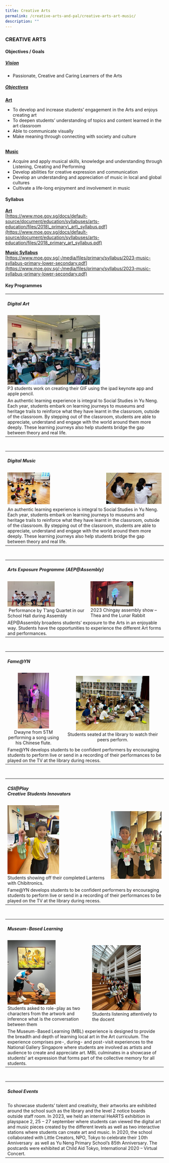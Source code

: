 ```yaml
---
title: Creative Arts
permalink: /creative-arts-and-pal/creative-arts-art-music/
description: ""
---
```

### CREATIVE ARTS

#### Objectives / Goals

<h5><u> Vision </u></h5>

* Passionate, Creative and Caring Learners of the Arts

<h5><u> Objectives </u></h5>
<u><b>Art</b></u><br>  

* To develop and increase students’ engagement in the Arts and enjoys creating art<br>
* To deepen students’ understanding of topics and content learned in the art classroom<br>
* Able to communicate visually<br>
* Make meaning through connecting with society and culture<br><br>

<u><b>Music</b></u><br>
   
* Acquire and apply musical skills, knowledge and understanding through Listening, Creating and Performing<br>
* Develop abilities for creative expression and communication<br>
* Develop an understanding and appreciation of music in local and global cultures<br>
* Cultivate a life-long enjoyment and involvement in music<br>

####  Syllabus

<b><u>Art</u></b> <br>
[https://www.moe.gov.sg/docs/default-source/document/education/syllabuses/arts-education/files/2018\_primary\_art\_syllabus.pdf](https://www.moe.gov.sg/docs/default-source/document/education/syllabuses/arts-education/files/2018_primary_art_syllabus.pdf)

<b><u>Music Syllabus</u></b> <br>
[https://www.moe.gov.sg/-/media/files/primary/syllabus/2023-music-syllabus-primary-lower-secondary.pdf](https://www.moe.gov.sg/-/media/files/primary/syllabus/2023-music-syllabus-primary-lower-secondary.pdf)



#### Key Programmes


<table>
	<tbody><tr>
		<td colspan="3">
			<h5> Digital Art </h5>
		</td>
	</tr>
	<tr>
		<td><img src="/images/digital%20art.jpg" style="width:60%"><br>P3 students work on creating their GIF using the ipad keynote app and apple pencil.</td>
	</tr>
	<tr>
		<td colspan="3">	   
An authentic learning experience is integral to Social Studies in Yu Neng. Each year, students embark on learning journeys to museums and heritage trails to reinforce what they have learnt in the classroom, outside of the classroom. By stepping out of the classroom, students are able to appreciate, understand and engage with the world around them more deeply. These learning journeys also help students bridge the gap between theory and real life.
		</td>
	</tr>
</tbody></table><br>


<table>
	<tbody><tr>
		<td colspan="3">
			<h5> Digital Music </h5>
		</td>
	</tr>
	<tr>
		<td><img src="/images/digital%20music%201.jpg" style="width:45%"></td>
			<td><img src="/images/digital%20music%202.jpg" style="width%"></td>
	</tr>
	<tr>
		<td colspan="3">	   
An authentic learning experience is integral to Social Studies in Yu Neng. Each year, students embark on learning journeys to museums and heritage trails to reinforce what they have learnt in the classroom, outside of the classroom. By stepping out of the classroom, students are able to appreciate, understand and engage with the world around them more deeply. These learning journeys also help students bridge the gap between theory and real life.
		</td>
	</tr>
</tbody></table><br>

<table>
	<tbody><tr>
		<td colspan="3">
			<h5>Arts Exposure Programme (AEP@Assembly) </h5>
		</td>
	</tr>
	<tr>
		<td><img src="/images/arts%20exposure%20programme%201.jpg" style="width:60%"><br>   &nbsp;Performance by T’ang Quartet in our School Hall during Assembly</td>
			<td><img src="/images/arts%20exposure%20programme%202.jpg" style="width:60%"><br>2023 Chingay assembly show – Thea and the Lunar Rabbit</td>
	</tr>
	<tr>
		<td colspan="3">	   
AEP@Assembly broadens students’ exposure to the Arts in an enjoyable way. Students have the opportunities to experience the different Art forms and performances.
		</td>
	</tr>
</tbody></table><br>

<table>
	<tbody><tr>
		<td colspan="3">
			<h5>Fame@YN </h5>
		</td>
	</tr>
	<tr>
		<td><center><img src="/images/fame@yn1.jpg" style="width:60%"><br>  Dwayne from 5TM performing a song using his Chinese flute.</center></td>
			<td><center><img src="/images/fame@yn2.jpg" style="width:75%"><br>   Students seated at the library to watch their peers perform.</center></td>
	</tr>
	<tr>
		<td colspan="3">	   
Fame@YN develops students to be confident performers by encouraging students to perform live or send in a recording of their performances to be played on the TV at the library during recess.
		</td>
	</tr>
</tbody></table><br>

<table>
	<tbody><tr>
		<td colspan="3">
			<h5>   CSI@Play<br>  
Creative Students Innovators</h5>
		</td>
	</tr>
	<tr>
		<td><img src="/images/csi_01.jpg" style="width:52%"><br>Students showing off their completed Lanterns with Chibitronics.</td>
			<td><img src="/images/csi_02.jpg" style="width:%"></td>
	</tr>
	<tr>
		<td colspan="3">	   
Fame@YN develops students to be confident performers by encouraging students to perform live or send in a recording of their performances to be played on the TV at the library during recess.
		</td>
	</tr>
</tbody></table><br>


<table>
	<tbody><tr>
		<td colspan="3">
			<h5>   Museum-Based Learning</h5>
		</td>
	</tr>
	<tr>
		<td><img src="/images/museum-based%20learning1.jpg" style="width:60%"><br>   Students asked to role-play as two characters  
from the artwork and inference what is the  
conversation between them</td>
			<td><img src="/images/museum-based%20learning2.jpg" style="width:70%"><br>Students listening attentively to the docent</td>
	</tr>
	<tr>
		<td colspan="3">	   
The Museum-Based Learning (MBL) experience is designed to provide the breadth and depth of learning local art in the Art curriculum. The experience comprises pre-, during- and post-visit experiences to the National Gallery Singapore where students are involved as artists and audience to create and appreciate art. MBL culminates in a showcase of students’ art expression that forms part of the collective memory for all students.
		</td>
	</tr>
</tbody></table><br>


<table>
	<tbody><tr>
		<td colspan="3">
			<h5>School Events</h5>
		</td>
	</tr>
	<tr>
		<td colspan="3">	   
   To showcase students’ talent and creativity, their artworks are exhibited around the school such as the library and the level 2 notice boards outside staff room.  
In 2023, we held an internal HeARTS exhibition in playspace 2, 25 – 27 september where students can viewed the digital art and music pieces created by the different levels as well as two interactive stations where students can create art and music.  
In 2020, the school collaborated with Little Creators, NPO, Tokyo to celebrate their 10th Anniversary&nbsp; as well as Yu Neng Primary School’s 85th&nbsp;Anniversary. The postcards were exhibited at Child Aid Tokyo, International 2020 – Virtual Concert.
		</td>
	</tr>
</tbody></table><br>